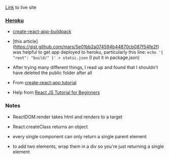 [Link](https://fillintheblankreact.herokuapp.com/) to live site

### [Heroku](heroku.com)

* [create-react-app-buildpack](https://github.com/mars/create-react-app-buildpack)

* ]this article](https://gist.github.com/mars/5e01bb2a074594b44870cb087f54fe2f) was helpful to get app deployed to heroku,
particularly this line: `echo '{ "root": "build/" }' > static.json` (I put it in package.json)

* After trying many different things, I read up and found that I shouldn't have deleted the public folder after all 

* From [create-react-app tutorial](https://github.com/facebookincubator/create-react-app)
* Help from [React JS Tutorial for Beginners](https://www.youtube.com/watch?v=4ZAEBxGipoA)

### Notes

* ReactDOM.render takes html and renders to a target
* React.createClass returns an object
* every single component can only return a single parent element

* to add two elements, wrap them in a div so you're just returning a single element

